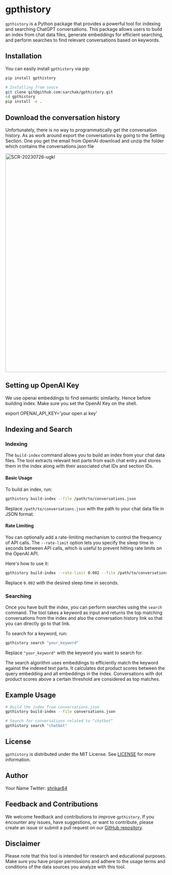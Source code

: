 # gpthistory

`gpthistory` is a Python package that provides a powerful tool for indexing and searching ChatGPT conversations. This package allows users to build an index from chat data files, generate embeddings for efficient searching, and perform searches to find relevant conversations based on keywords.


## Installation

You can easily install `gpthistory` via pip:

```bash
pip install gpthistory
```

```bash
# Installing from souce
git clone git@github.com:sarchak/gpthistory.git
cd gpthistory
pip install -e .
```

## Download the conversation history
Unfortunately, there is no way to programmatically get the conversation history. As as work around export
the conversations by going to the Setting Section. One you get the email from OpenAI download and unzip the folder
which contains the conversations.json file

<img width="681" alt="SCR-20230726-ugkl" src="https://github.com/sarchak/gpthistory/assets/839293/212e5733-e0cf-4e4b-b45c-e1daaaeeaa4f">

## Setting up OpenAI Key
We use openai embeddings to find semantic similarity. Hence before building index. Make sure you set the OpenAI Key on the shell.

export OPENAI_API_KEY='your open ai key'

## Indexing and Search

### Indexing

The `build-index` command allows you to build an index from your chat data files. The tool extracts relevant text parts from each chat entry and stores them in the index along with their associated chat IDs and section IDs.

#### Basic Usage

To build an index, run:

```bash
gpthistory build-index --file /path/to/conversations.json
```

Replace `/path/to/conversations.json` with the path to your chat data file in JSON format.

#### Rate Limiting

You can optionally add a rate-limiting mechanism to control the frequency of API calls. The `--rate-limit` option lets you specify the sleep time in seconds between API calls, which is useful to prevent hitting rate limits on the OpenAI API.

Here's how to use it:

```bash
gpthistory build-index --rate-limit 0.002 --file /path/to/conversations.json
```

Replace `0.002` with the desired sleep time in seconds.


### Searching

Once you have built the index, you can perform searches using the `search` command. The tool takes a keyword as input and returns the top matching conversations from the index and also the conversation history link so that you can directly go to that link.

To search for a keyword, run:

```bash
gpthistory search "your_keyword"
```

Replace `"your_keyword"` with the keyword you want to search for.

The search algorithm uses embeddings to efficiently match the keyword against the indexed text parts. It calculates dot product scores between the query embedding and all embeddings in the index. Conversations with dot product scores above a certain threshold are considered as top matches.

## Example Usage

```bash
# Build the index from conversations.json
gpthistory build-index --file conversations.json

# Search for conversations related to "chatbot"
gpthistory search "chatbot"
```

## License

`gpthistory` is distributed under the MIT License. See [LICENSE](LICENSE) for more information.

## Author

Your Name
Twitter: [shrikar84](https://x.com/shrikar84)

## Feedback and Contributions

We welcome feedback and contributions to improve `gpthistory`. If you encounter any issues, have suggestions, or want to contribute, please create an issue or submit a pull request on our [GitHub repository](https://github.com/sarchak/gpthistory).

## Disclaimer

Please note that this tool is intended for research and educational purposes. Make sure you have proper permissions and adhere to the usage terms and conditions of the data sources you analyze with this tool.

